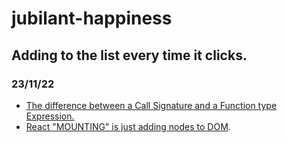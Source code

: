 # jubilant-happiness

## Adding to the list every time it clicks.

### 23/11/22
- [The difference between a Call Signature and a Function type Expression.](https://www.typescriptlang.org/docs/handbook/2/functions.html#call-signatures)
- [React "MOUNTING" is just adding nodes to DOM](https://stackoverflow.com/a/31559566/7525907). 
